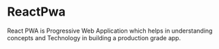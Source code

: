 # ReactPwa
React PWA is Progressive Web Application which helps in understanding concepts and Technology in building a production grade app.
